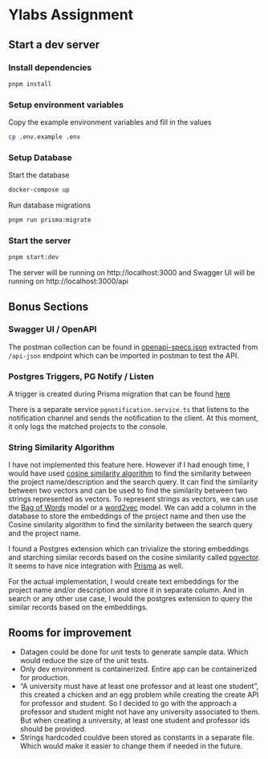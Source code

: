 # Ylabs Assignment

## Start a dev server

### Install dependencies

```bash
pnpm install
```

### Setup environment variables

Copy the example environment variables and fill in the values

```bash
cp .env.example .env
```

### Setup Database

Start the database

```bash
docker-compose up
```

Run database migrations

```bash
pnpm run prisma:migrate
```

### Start the server

```bash
pnpm start:dev
```

The server will be running on http://localhost:3000 and Swagger UI will be running on http://localhost:3000/api

## Bonus Sections

### Swagger UI / OpenAPI

The postman collection can be found in [openapi-specs.json](https://github.com/prashunchitkr/y-assignment/blob/main/openapi-specs.json) extracted from `/api-json` endpoint which can be imported in postman to test the API.

### Postgres Triggers, PG Notify / Listen

A trigger is created during Prisma migration that can be found [here](https://github.com/prashunchitkr/y-assignment/blob/main/prisma/migrations/20230509065537_add_project_notification_trigger/migration.sql)

There is a separate service `pgnotification.service.ts` that listens to the notification channel and sends the notification to the client.
At this moment, it only logs the matched projects to the console.

### String Similarity Algorithm

I have not implemented this feature here. However if I had enough time, I would have used [cosine similarity algorithm](https://en.wikipedia.org/wiki/Cosine_similarity) to find the similarity between the project name/description and the search query. It can find the similarity between two vectors and can be used to find the similarity between two strings represented as vectors. To represent strings as vectors, we can use the [Bag of Words](https://en.wikipedia.org/wiki/Bag-of-words_model) model or a [word2vec](https://en.wikipedia.org/wiki/Word2vec) model. We can add a column in the database to store the embeddings of the project name and then use the Cosine similarity algorithm to find the similarity between the search query and the project name.

I found a Postgres extension which can trivialize the storing embeddings and starching similar records based on the cosine similarity called [pgvector](https://github.com/pgvector/pgvector). It seems to have nice integration with [Prisma](https://github.com/pgvector/pgvector-node#prisma) as well.

For the actual implementation, I would create text embeddings for the project name and/or description and store it in separate column. And in search or any other use case, I would the postgres extension to query the similar records based on the embeddings.

## Rooms for improvement

- Datagen could be done for unit tests to generate sample data. Which would reduce the size of the unit tests.
- Only dev environment is containerized. Entire app can be containerized for production.
- “A university must have at least one professor and at least one student”, this created a chicken and an egg problem while creating the create API for professor and student. So I decided to go with the approach a professor and student might not have any university associated to them. But when creating a university, at least one student and professor ids should be provided.
- Strings hardcoded couldve been stored as constants in a separate file. Which would make it easier to change them if needed in the future.
